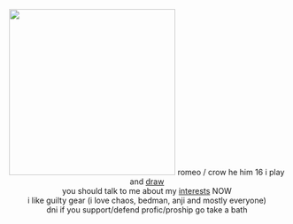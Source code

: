 <center>
  <img src="https://media1.tenor.com/m/XylBRn7GrOQAAAAC/guilty-gear-happy-chaos.gif" width=300>
romeo / crow he him 16 i play and <a href="https://toyhou.se/happy-chaos">draw</a> <br> you should talk to me about my <a href="https://txto.eu.org/yeonsim">interests</a> NOW
<br>
i like guilty gear (i love chaos, bedman, anji and mostly everyone)
<br>
dni if you support/defend profic/proship  go take a bath

</center>
